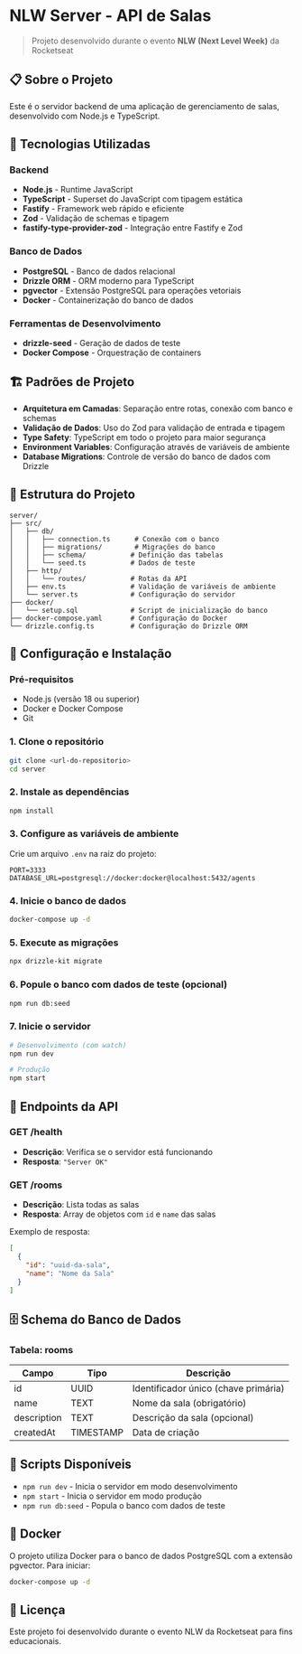 # NLW Server - API de Salas

> Projeto desenvolvido durante o evento **NLW (Next Level Week)** da Rocketseat

## 📋 Sobre o Projeto

Este é o servidor backend de uma aplicação de gerenciamento de salas, desenvolvido com Node.js e TypeScript.

## 🚀 Tecnologias Utilizadas

### Backend

- **Node.js** - Runtime JavaScript
- **TypeScript** - Superset do JavaScript com tipagem estática
- **Fastify** - Framework web rápido e eficiente
- **Zod** - Validação de schemas e tipagem
- **fastify-type-provider-zod** - Integração entre Fastify e Zod

### Banco de Dados

- **PostgreSQL** - Banco de dados relacional
- **Drizzle ORM** - ORM moderno para TypeScript
- **pgvector** - Extensão PostgreSQL para operações vetoriais
- **Docker** - Containerização do banco de dados

### Ferramentas de Desenvolvimento

- **drizzle-seed** - Geração de dados de teste
- **Docker Compose** - Orquestração de containers

## 🏗️ Padrões de Projeto

- **Arquitetura em Camadas**: Separação entre rotas, conexão com banco e schemas
- **Validação de Dados**: Uso do Zod para validação de entrada e tipagem
- **Type Safety**: TypeScript em todo o projeto para maior segurança
- **Environment Variables**: Configuração através de variáveis de ambiente
- **Database Migrations**: Controle de versão do banco de dados com Drizzle

## 📁 Estrutura do Projeto

```
server/
├── src/
│   ├── db/
│   │   ├── connection.ts      # Conexão com o banco
│   │   ├── migrations/        # Migrações do banco
│   │   ├── schema/           # Definição das tabelas
│   │   └── seed.ts           # Dados de teste
│   ├── http/
│   │   └── routes/           # Rotas da API
│   ├── env.ts                # Validação de variáveis de ambiente
│   └── server.ts             # Configuração do servidor
├── docker/
│   └── setup.sql             # Script de inicialização do banco
├── docker-compose.yaml       # Configuração do Docker
└── drizzle.config.ts         # Configuração do Drizzle ORM
```

## 🔧 Configuração e Instalação

### Pré-requisitos

- Node.js (versão 18 ou superior)
- Docker e Docker Compose
- Git

### 1. Clone o repositório

```bash
git clone <url-do-repositorio>
cd server
```

### 2. Instale as dependências

```bash
npm install
```

### 3. Configure as variáveis de ambiente

Crie um arquivo `.env` na raiz do projeto:

```env
PORT=3333
DATABASE_URL=postgresql://docker:docker@localhost:5432/agents
```

### 4. Inicie o banco de dados

```bash
docker-compose up -d
```

### 5. Execute as migrações

```bash
npx drizzle-kit migrate
```

### 6. Popule o banco com dados de teste (opcional)

```bash
npm run db:seed
```

### 7. Inicie o servidor

```bash
# Desenvolvimento (com watch)
npm run dev

# Produção
npm start
```

## 📡 Endpoints da API

### GET /health

- **Descrição**: Verifica se o servidor está funcionando
- **Resposta**: `"Server OK"`

### GET /rooms

- **Descrição**: Lista todas as salas
- **Resposta**: Array de objetos com `id` e `name` das salas

Exemplo de resposta:

```json
[
  {
    "id": "uuid-da-sala",
    "name": "Nome da Sala"
  }
]
```

## 🗄️ Schema do Banco de Dados

### Tabela: rooms

| Campo       | Tipo      | Descrição                            |
| ----------- | --------- | ------------------------------------ |
| id          | UUID      | Identificador único (chave primária) |
| name        | TEXT      | Nome da sala (obrigatório)           |
| description | TEXT      | Descrição da sala (opcional)         |
| createdAt   | TIMESTAMP | Data de criação                      |

## 🚀 Scripts Disponíveis

- `npm run dev` - Inicia o servidor em modo desenvolvimento
- `npm start` - Inicia o servidor em modo produção
- `npm run db:seed` - Popula o banco com dados de teste

## 🐳 Docker

O projeto utiliza Docker para o banco de dados PostgreSQL com a extensão pgvector. Para iniciar:

```bash
docker-compose up -d
```

## 📝 Licença

Este projeto foi desenvolvido durante o evento NLW da Rocketseat para fins educacionais.
